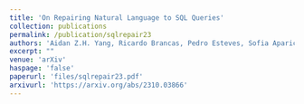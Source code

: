 ```yaml
---
title: 'On Repairing Natural Language to SQL Queries'
collection: publications
permalink: /publication/sqlrepair23
authors: 'Aidan Z.H. Yang, Ricardo Brancas, Pedro Esteves, Sofia Aparicio, Joao Pedro Nadkarni, Miguel Terra-Neves, Vasco Manquinho, Ruben Martins'
excerpt: ""
venue: 'arXiv'
haspage: 'false'
paperurl: 'files/sqlrepair23.pdf'
arxivurl: 'https://arxiv.org/abs/2310.03866'
---
```


